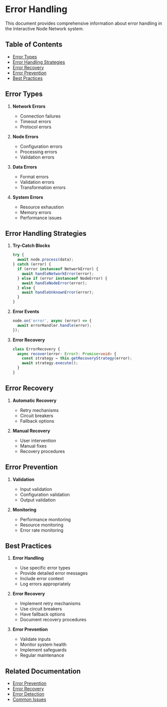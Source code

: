 # Error Handling

This document provides comprehensive information about error handling in the Interactive Node Network system.

## Table of Contents

- [Error Types](#error-types)
- [Error Handling Strategies](#error-handling-strategies)
- [Error Recovery](#error-recovery)
- [Error Prevention](#error-prevention)
- [Best Practices](#best-practices)

## Error Types

1. **Network Errors**
   - Connection failures
   - Timeout errors
   - Protocol errors

2. **Node Errors**
   - Configuration errors
   - Processing errors
   - Validation errors

3. **Data Errors**
   - Format errors
   - Validation errors
   - Transformation errors

4. **System Errors**
   - Resource exhaustion
   - Memory errors
   - Performance issues

## Error Handling Strategies

1. **Try-Catch Blocks**
   ```typescript
   try {
     await node.process(data);
   } catch (error) {
     if (error instanceof NetworkError) {
       await handleNetworkError(error);
     } else if (error instanceof NodeError) {
       await handleNodeError(error);
     } else {
       await handleUnknownError(error);
     }
   }
   ```

2. **Error Events**
   ```typescript
   node.on('error', async (error) => {
     await errorHandler.handle(error);
   });
   ```

3. **Error Recovery**
   ```typescript
   class ErrorRecovery {
     async recover(error: Error): Promise<void> {
       const strategy = this.getRecoveryStrategy(error);
       await strategy.execute();
     }
   }
   ```

## Error Recovery

1. **Automatic Recovery**
   - Retry mechanisms
   - Circuit breakers
   - Fallback options

2. **Manual Recovery**
   - User intervention
   - Manual fixes
   - Recovery procedures

## Error Prevention

1. **Validation**
   - Input validation
   - Configuration validation
   - Output validation

2. **Monitoring**
   - Performance monitoring
   - Resource monitoring
   - Error rate monitoring

## Best Practices

1. **Error Handling**
   - Use specific error types
   - Provide detailed error messages
   - Include error context
   - Log errors appropriately

2. **Error Recovery**
   - Implement retry mechanisms
   - Use circuit breakers
   - Have fallback options
   - Document recovery procedures

3. **Error Prevention**
   - Validate inputs
   - Monitor system health
   - Implement safeguards
   - Regular maintenance

## Related Documentation

- [Error Prevention](../docs/reference/prevention.md)
- [Error Recovery](../docs/reference/recovery.md)
- [Error Detection](../docs/reference/detection.md)
- [Common Issues](../docs/reference/common-issues.md)

